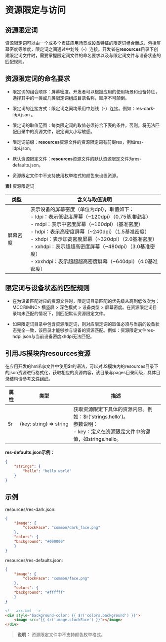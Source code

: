 # 资源限定与访问


## 资源限定词

资源限定词可以由一个或多个表征应用场景或设备特征的限定词组合而成，包括屏幕密度等维度，限定词之间通过中划线（-）连接。开发者在**resources**目录下创建限定词文件时，需要掌握限定词文件的命名要求以及与限定词文件与设备状态的匹配规则。


## 资源限定词的命名要求

- 限定词的组合顺序：屏幕密度。开发者可以根据应用的使用场景和设备特征，选择其中的一类或几类限定词组成目录名称，顺序不可颠倒。

- 限定词的连接方式：限定词之间均采用中划线（-）连接。例如：res-dark-ldpi.json 。

- 限定词的取值范围：每类限定词的取值必须符合下表的条件，否则，将无法匹配目录中的资源文件，限定词大小写敏感。

- 限定词前缀：**resources**资源文件的资源限定词有前缀res，例如res-ldpi.json。

- 默认资源限定文件：**resources**资源文件的默认资源限定文件为res-defaults.json。

- 资源限定文件中不支持使用枚举格式的颜色来设置资源。


**表1** 资源限定词

| 类型 | 含义与取值说明 |
| -------- | -------- |
| 屏幕密度 | 表示设备的屏幕密度（单位为dpi），取值如下：<br/>-&nbsp;ldpi：表示低密度屏幕（\~120dpi）（0.75基准密度）<br/>-&nbsp;mdpi：表示中密度屏幕（\~160dpi）（基准密度）<br/>-&nbsp;hdpi：表示高密度屏幕（\~240dpi）（1.5基准密度）<br/>-&nbsp;xhdpi：表示加高密度屏幕（\~320dpi）（2.0基准密度）<br/>-&nbsp;xxhdpi：表示超超高密度屏幕（\~480dpi）（3.0基准密度）<br/>-&nbsp;xxxhdpi：表示超超超高密度屏幕（\~640dpi）（4.0基准密度） |


## 限定词与设备状态的匹配规则

- 在为设备匹配对应的资源文件时，限定词目录匹配的优先级从高到低依次为：MCC和MNC&gt; 横竖屏 &gt; 深色模式 &gt; 设备类型 &gt; 屏幕密度。在资源限定词目录均未匹配的情况下，则匹配默认资源限定文件。

- 如果限定词目录中包含资源限定词，则对应限定词的取值必须与当前的设备状态完全一致，该目录才能够参与设备的资源匹配。例如：资源限定文件res-hdpi.json与当前设备密度xhdpi无法匹配。


## 引用JS模块内resources资源

在应用开发的hml和js文件中使用$r的语法，可以对JS模块内的resources目录下的json资源进行格式化，获取相应的资源内容，该目录与pages目录同级，具体目录结构请参考[文件组织](js-framework-file.md)。

| 属性 | 类型 | 描述 |
| -------- | -------- | -------- |
| $r | (key:&nbsp;string)&nbsp;=&gt;&nbsp;string | 获取资源限定下具体的资源内容。例如：$r('strings.hello')。<br/>参数说明：<br/>-&nbsp;key：定义在资源限定文件中的键值，如strings.hello。 |

**res-defaults.json示例：**<br/>

```json
{
    "strings": {        
        "hello": "hello world" 
    }
}
```

## 示例

resources/res-dark.json:

```json
{
    "image": {
        "clockFace": "common/dark_face.png"
    },
    "colors": {
	"background": "#000000"
    }
}
```

resources/res-defaults.json:

```json
{
    "image": {
        "clockFace": "common/face.png"
    },
    "colors": {
	"background": "#ffffff"
    }
}
```

```html
<!-- xxx.hml -->
<div style="background-color: {{ $r('colors.background') }}">
    <image src="{{ $r('image.clockFace') }}"></image>
</div>
```

> **说明：**
> 资源限定文件中不支持颜色枚举格式。
